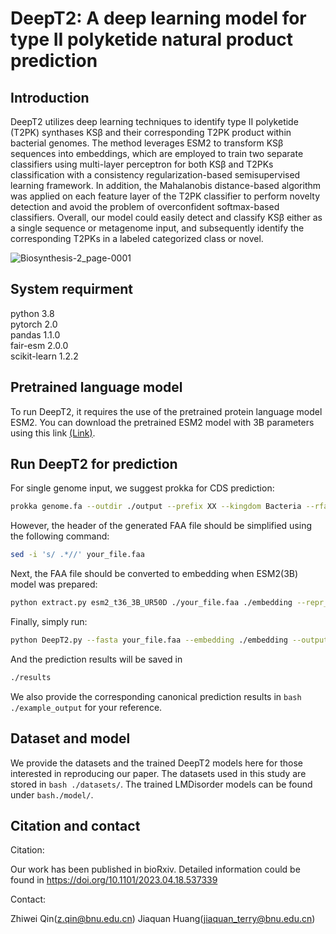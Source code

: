 # DeepT2: A deep learning model for type II polyketide natural product prediction
## Introduction 
DeepT2 utilizes deep learning techniques to identify type II polyketide (T2PK) synthases KSβ and their corresponding T2PK product within bacterial genomes. The method leverages ESM2 to transform KSβ sequences into embeddings, which are employed to train two separate classifiers using multi-layer perceptron for both KSβ and T2PKs classification with a consistency regularization-based semisupervised learning framework. In addition, the Mahalanobis distance-based algorithm was applied on each feature layer of the T2PK classifier to perform novelty detection and avoid the problem of overconfident softmax-based classifiers. Overall, our model could easily detect and classify KSβ either as a single sequence or metagenome input, and subsequently identify the corresponding T2PKs in a labeled categorized class or novel. 


![Biosynthesis-2_page-0001](https://github.com/Qinlab502/deept2/assets/117368489/670bb1b3-1cf7-4011-a114-f24cc47acc87)

## System requirment
python 3.8\
pytorch 2.0\
pandas 1.1.0\
fair-esm 2.0.0\
scikit-learn 1.2.2

## Pretrained language model
To run DeepT2, it requires the use of the pretrained protein language model ESM2. You can download the pretrained ESM2 model with 3B parameters using this link [(Link)](https://dl.fbaipublicfiles.com/fair-esm/models/esm2_t36_3B_UR50D.pt).

## Run DeepT2 for prediction
For single genome input, we suggest prokka for CDS prediction:
```bash
prokka genome.fa --outdir ./output --prefix XX --kingdom Bacteria --rfam
```
However, the header of the generated FAA file should be simplified using the following command:
```bash
sed -i 's/ .*//' your_file.faa
```
Next, the FAA file should be converted to embedding when ESM2(3B) model was prepared:
```bash
python extract.py esm2_t36_3B_UR50D ./your_file.faa ./embedding --repr_layers 36 --include mean
```
Finally, simply run:
```bash
python DeepT2.py --fasta your_file.faa --embedding ./embedding --output ./results --name your_strain
```
And the prediction results will be saved in
```bash
./results
```
We also provide the corresponding canonical prediction results in ```bash ./example_output``` for your reference.
## Dataset and model
We provide the datasets and the trained DeepT2 models here for those interested in reproducing our paper. The datasets used in this study are stored in ```bash ./datasets/```. The trained LMDisorder models can be found under ```bash./model/```.

## Citation and contact
Citation:

Our work has been published in bioRxiv. Detailed information could be found in https://doi.org/10.1101/2023.04.18.537339

Contact:

Zhiwei Qin(z.qin@bnu.edu.cn)
Jiaquan Huang(jiaquan_terry@bnu.edu.cn)

